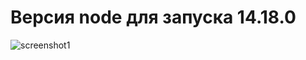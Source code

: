 # Версия node для запуска 14.18.0
![screenshot1](https://github.com/Markoniolo/volvo-geely/assets/140736007/7c742cc0-1b33-4b90-8761-7714ad49de30)
